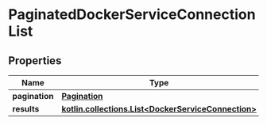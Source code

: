 
# PaginatedDockerServiceConnectionList

## Properties
Name | Type | Description | Notes
------------ | ------------- | ------------- | -------------
**pagination** | [**Pagination**](Pagination.md) |  | 
**results** | [**kotlin.collections.List&lt;DockerServiceConnection&gt;**](DockerServiceConnection.md) |  | 



